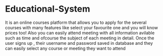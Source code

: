 
# Educational-System
It is an online courses platform that allows you to apply for the several courses with many features like select your favourite one and you will know prices too! Also you can easily attend meeting with all information avilable such as time and ofcourse the subject of each meeting in detail.
Once the user signs up , their username and password saved in database and they can easily select any course or meeting they want to attend
